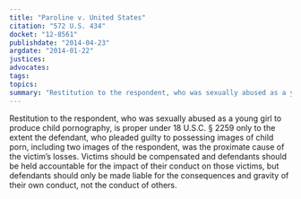 ```yaml
---
title: "Paroline v. United States"
citation: "572 U.S. 434"
docket: "12-8561"
publishdate: "2014-04-23"
argdate: "2014-01-22"
justices:
advocates:
tags:
topics:
summary: "Restitution to the respondent, who was sexually abused as a young girl to produce child pornography, is proper under 18 U.S.C. § 2259 only to the extent the defendant, who pleaded guilty to possessing images of child porn, including two images of the respondent, was the proximate cause of the victim’s losses. Victims should be compensated and defendants should be held accountable for the impact of their conduct on those victims, but defendants should only be made liable for the consequences and gravity of their own conduct, not the conduct of others."
---
```

Restitution to the respondent, who was sexually abused as a young girl to produce child pornography, is proper under 18 U.S.C. § 2259 only to the extent the defendant, who pleaded guilty to possessing images of child porn, including two images of the respondent, was the proximate cause of the victim’s losses. Victims should be compensated and defendants should be held accountable for the impact of their conduct on those victims, but defendants should only be made liable for the consequences and gravity of their own conduct, not the conduct of others.

